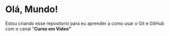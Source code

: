 # Olá, Mundo!

Estou criando esse reposítorio para eu aprender a como usar o Git e GitHub com o canal "**Curso em Video"**
